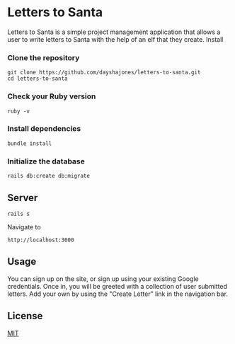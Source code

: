 # Letters to Santa
Letters to Santa is a simple project management application that allows a user to write letters to Santa with the help of an elf that they create. 
Install

### Clone the repository
```shell
git clone https://github.com/dayshajones/letters-to-santa.git
cd letters-to-santa
```

### Check your Ruby version
```shell
ruby -v
```

### Install dependencies


```shell
bundle install
```

### Initialize the database

```shell
rails db:create db:migrate
```

## Server

```shell
rails s
```
Navigate to 
```shell
http://localhost:3000
```

## Usage
You can sign up on the site, or sign up using your existing Google credentials. Once in, you will be greeted with a collection of user submitted letters. Add your own by using the "Create Letter” link in the navigation bar.

## License
[MIT](https://choosealicense.com/licenses/mit/)